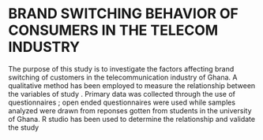 # BRAND SWITCHING BEHAVIOR OF CONSUMERS IN THE TELECOM INDUSTRY


The purpose of this study is to investigate the  factors  affecting  brand switching  of  customers in the telecommunication industry of Ghana. A qualitative method has been employed to measure the relationship between the variables of study . Primary data was collected through the use of questionnaires ; open ended questionnaires were used while samples analyzed were drawn from reponses gotten from  students in the university of Ghana. R studio has been used  to determine the relationship and validate the study

